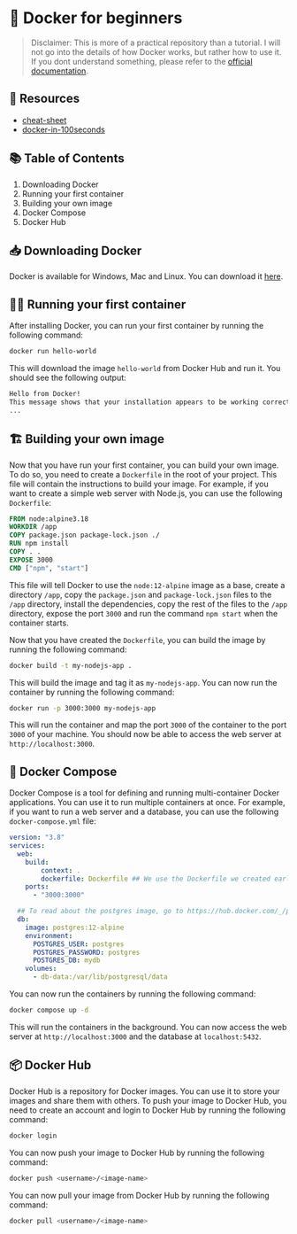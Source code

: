 # 🐋 Docker for beginners

>Disclaimer: This is more of a practical repository than a tutorial. I will not go into the details of how Docker works, but rather how to use it. If you dont understand something, please refer to the [official documentation](https://docs.docker.com/).

## 📖 Resources

- [cheat-sheet](https://docs.docker.com/get-started/docker_cheatsheet.pdf)
- [docker-in-100seconds](https://www.youtube.com/watch?v=Gjnup-PuquQ)

## 📚 Table of Contents

1. Downloading Docker
2. Running your first container
3. Building your own image
4. Docker Compose
5. Docker Hub

## 📥 Downloading Docker

Docker is available for Windows, Mac and Linux. You can download it [here](https://www.docker.com/products/docker-desktop).

## 🏃‍♂️ Running your first container

After installing Docker, you can run your first container by running the following command:

```bash
docker run hello-world
```

This will download the image `hello-world` from Docker Hub and run it. You should see the following output:

```bash
Hello from Docker!
This message shows that your installation appears to be working correctly.
...
```

## 🏗 Building your own image

Now that you have run your first container, you can build your own image. To do so, you need to create a `Dockerfile` in the root of your project. This file will contain the instructions to build your image. For example, if you want to create a simple web server with Node.js, you can use the following `Dockerfile`:

```dockerfile
FROM node:alpine3.18
WORKDIR /app
COPY package.json package-lock.json ./
RUN npm install
COPY . .
EXPOSE 3000
CMD ["npm", "start"]
```

This file will tell Docker to use the `node:12-alpine` image as a base, create a directory `/app`, copy the `package.json` and `package-lock.json` files to the `/app` directory, install the dependencies, copy the rest of the files to the `/app` directory, expose the port `3000` and run the command `npm start` when the container starts.

Now that you have created the `Dockerfile`, you can build the image by running the following command:

```bash
docker build -t my-nodejs-app .
```

This will build the image and tag it as `my-nodejs-app`. You can now run the container by running the following command:

```bash
docker run -p 3000:3000 my-nodejs-app
```

This will run the container and map the port `3000` of the container to the port `3000` of your machine. You should now be able to access the web server at `http://localhost:3000`.

## 🐳 Docker Compose

Docker Compose is a tool for defining and running multi-container Docker applications. You can use it to run multiple containers at once. For example, if you want to run a web server and a database, you can use the following `docker-compose.yml` file:

```yaml
version: "3.8"
services:
  web:
    build:
        context: .
        dockerfile: Dockerfile ## We use the Dockerfile we created earlier
    ports:
      - "3000:3000"

  ## To read about the postgres image, go to https://hub.docker.com/_/postgres
  db:
    image: postgres:12-alpine
    environment:
      POSTGRES_USER: postgres
      POSTGRES_PASSWORD: postgres
      POSTGRES_DB: mydb
    volumes:
      - db-data:/var/lib/postgresql/data
```

You can now run the containers by running the following command:

```bash
docker compose up -d
```

This will run the containers in the background. You can now access the web server at `http://localhost:3000` and the database at `localhost:5432`.

## 📦 Docker Hub

Docker Hub is a repository for Docker images. You can use it to store your images and share them with others. To push your image to Docker Hub, you need to create an account and login to Docker Hub by running the following command:

```bash
docker login
```

You can now push your image to Docker Hub by running the following command:

```bash
docker push <username>/<image-name>
```

You can now pull your image from Docker Hub by running the following command:

```bash
docker pull <username>/<image-name>
```